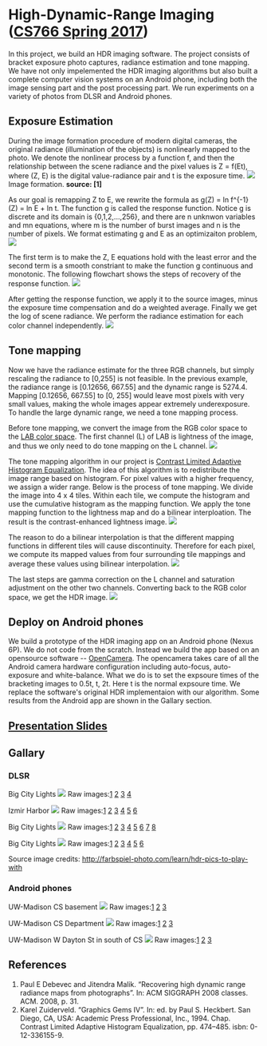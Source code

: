 <!-- Enable Mathjax

<script type="text/x-mathjax-config">
    TeX: {extensions: ["AMSmath.js","AMSsymbols.js","mhchem.js","noErrors.js","noUndefined.js"]},
    MathJax.Hub.Config({
        tex2jax: {
              inlineMath: [ ['$','$'], ['\\(','\\)'] ],   
              preview: ["[math]"],
              displayMath: [ ['$$','$$'] ],
              processEscapes: true         // this allows me to use a literal dollar sign, \$, outside of math mode
    }
});
</script>
<script type="text/javascript" async src="path-to-mathjax/MathJax.js?config=TeX-AMS_CHTML"></script>

<script type="text/javascript" async
  src="https://cdnjs.cloudflare.com/ajax/libs/mathjax/2.7.1/MathJax.js?config=TeX-MML-AM_CHTML">
</script>
-->

# High-Dynamic-Range Imaging ([CS766 Spring 2017](http://pages.cs.wisc.edu/~mohitg/courses/CS766/))
In this project, we build an HDR imaging software. The project consists of bracket exposure photo captures, radiance estimation and tone mapping. We have not only impelemented the HDR imaging algorithms but also built a complete computer vision systems on an Android phone, including both the image sensing part and the post processing part. We run experiments on a variety of photos from DLSR and Android phones.

## Exposure Estimation
During the image formation procedure of modern digital cameras, the original radiance (illumination of the objects) is nonlinearly mapped to the photo. We denote the nonlinear process by a function f, and then the relationship between the scene radiance and the pixel values is Z = f(Et), where (Z, E) is the digital value-radiance pair and t is the exposure time.
![](files/image_formation.png)
Image formation. __source: [1]__

As our goal is remapping Z to E, we rewrite the formula as g(Z) = ln f^{-1} (Z) = ln E + ln t. The function g is called the response function. Notice g is discrete and its domain is {0,1,2,...,256}, and there are n unknwon variables and mn equations, where m is the number of burst images and n is the number of pixels. We format estimating g and E as an optimizaiton problem,
![](files/models.png)

The first term is to make the Z, E equations hold with the least error and the second term is a smooth constriant to make the function g continuous and monotonic. The following flowchart shows the steps of recovery of the response function.
![](files/response_func.png)

After getting the response function, we apply it to the source images, minus the exposure time compensation and do a weighted average. Finally we get the log of scene radiance. We perform the radiance estimation for each color channel independently.
![](files/radiance_estimation.png)

## Tone mapping
Now we have the radiance estimate for the three RGB channels, but simply rescaling the radiance to [0,255] is not feasible. In the previous example, the radiance range is [0.12656, 667.55] and the dynamic range is 5274.4. Mapping [0.12656, 667.55] to [0, 255] would leave most pixels with very small values, making the whole images appear extremely underexposure. To handle the large dynamic range, we need a tone mapping process.

Before tone mapping, we convert the image from the RGB color space to the [LAB color space](https://en.wikipedia.org/wiki/Lab_color_space). The first channel (L) of LAB is lightness of the image, and thus we only need to do tone mapping on the L channel.
![](files/rgb_lab.png)

The tone mapping algorithm in our project is [Contrast Limited Adaptive Histogram Equalization](https://en.wikipedia.org/wiki/Adaptive_histogram_equalization). The idea of this algorithm is to redistribute the image range based on histogram. For pixel values with a higher frequency, we assign a wider range. Below is the process of tone mapping. We divide the image into 4 x 4 tiles. Within each tile, we compute the histogram and use the cumulative histogram as the
mapping function. We apply the tone mapping function to the lightness map and do a bilinear interploation. The result is the contrast-enhanced lightness image.
![](files/tonemap.png)

The reason to do a bilinear interpolation is that the different mapping functions in different tiles will cause discontinuity. Therefore for each pixel, we compute its mapped values from four surrounding tile mappings and average these values using bilinear interpolation.
![](files/bilinearinterp.png)

The last steps are gamma correction on the L channel and saturation adjustment on the other two channels. Converting back to the RGB color space, we get the HDR image.
![](files/lab2rgb.png)

## Deploy on Android phones
We build a prototype of the HDR imaging app on an Android phone (Nexus 6P). We do not code from the scratch. Instead we build the app based on an opensource software -- [OpenCamera](http://opencamera.sourceforge.net/). The opencamera takes care of all the Android camera hardware configuration including auto-focus, auto-exposure and white-balance. What we do is to set the expsoure times of the bracketing images to 0.5t, t, 2t. Here t is the normal expsoure time. We
replace the software's original HDR implementaion with our algorithm. Some results from the Android app are shown in the Gallary section.

## [Presentation Slides](files/Zhang.Huayu.slides.pdf)

## Gallary
### DLSR
Big City Lights
![](result/lambda2/Big_City_Lights.jpg)
Raw images:[1](data/Big_City_Lights/Big_City_Lights-ppw-01.jpg) [2](data/Big_City_Lights/Big_City_Lights-ppw-02.jpg) [3](data/Big_City_Lights/Big_City_Lights-ppw-03.jpg) [4](data/Big_City_Lights/Big_City_Lights-ppw-04.jpg)

Izmir Harbor
![](result/lambda2/Izmir_Harbor.jpg)
Raw images:[1](data/Izmir_Harbor/Izmir_Harbor-ppw-01.jpg) [2](data/Izmir_Harbor/Izmir_Harbor-ppw-02.jpg) [3](data/Izmir_Harbor/Izmir_Harbor-ppw-03.jpg) [4](data/Izmir_Harbor/Izmir_Harbor-ppw-04.jpg)  [5](data/Izmir_Harbor/Izmir_Harbor-ppw-05.jpg) [6](data/Izmir_Harbor/Izmir_Harbor-ppw-06.jpg) 

Big City Lights
![](result/lambda2/High_Five.jpg)
Raw images:[1](data/High_Five/High_Five-ppw-01.jpg) [2](data/High_Five/High_Five-ppw-02.jpg) [3](data/High_Five/High_Five-ppw-03.jpg) [4](data/High_Five/High_Five-ppw-04.jpg) [5](data/High_Five/High_Five-ppw-05.jpg) [6](data/High_Five/High_Five-ppw-06.jpg) [7](data/High_Five/High_Five-ppw-07.jpg) [8](data/High_Five/High_Five-ppw-08.jpg)

Big City Lights
![](result/lambda2/The_Marble_Hall.jpg)
Raw images:[1](data/The_Marble_Hall/The_Marble_Hall-ppw-01.jpg) [2](data/The_Marble_Hall/The_Marble_Hall-ppw-02.jpg) [3](data/The_Marble_Hall/The_Marble_Hall-ppw-03.jpg) [4](data/The_Marble_Hall/The_Marble_Hall-ppw-04.jpg) [5](data/The_Marble_Hall/The_Marble_Hall-ppw-05.jpg) [6](data/The_Marble_Hall/The_Marble_Hall-ppw-06.jpg)

Source image credits: <http://farbspiel-photo.com/learn/hdr-pics-to-play-with>
### Android phones
UW-Madison CS basement
![](result/android/IMG_20170420_220249_HDR.jpg)
Raw images:[1](result/android/IMG_20170420_220249_EXP0.jpg) [2](result/android/IMG_20170420_220249_EXP1.jpg) [3](result/android/IMG_20170420_220249_EXP2.jpg)

UW-Madison CS Department
![](result/android/IMG_20170422_124742_HDR.jpg)
Raw images:[1](result/android/IMG_20170422_124742_EXP0.jpg) [2](result/android/IMG_20170422_124742_EXP1.jpg) [3](result/android/IMG_20170422_124742_EXP2.jpg)

UW-Madison W Dayton St in south of CS
![](result/android/IMG_20170421_191455_HDR.jpg)
Raw images:[1](result/android/IMG_20170421_191455_EXP0.jpg) [2](result/android/IMG_20170421_191455_EXP1.jpg) [3](result/android/IMG_20170421_191455_EXP2.jpg)

## References
<ol>
    <li> Paul E Debevec and Jitendra Malik. “Recovering high dynamic range radiance
maps from photographs”. In: ACM SIGGRAPH 2008 classes. ACM. 2008, p. 31.</li>
    <li> Karel Zuiderveld. “Graphics Gems IV”. In: ed. by Paul S. Heckbert. San Diego, CA, USA: Academic Press Professional, Inc., 1994. Chap. Contrast Limited Adaptive Histogram Equalization, pp. 474–485. isbn: 0-12-336155-9.</li>
</ol>
